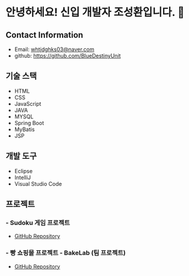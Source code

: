 # 안녕하세요! 신입 개발자 조성환입니다. 👋

## Contact Information
- Email: whtjdghks03@naver.com
- github: https://github.com/BlueDestinyUnit

## 기술 스택
- HTML
- CSS
- JavaScript
- JAVA
- MYSQL
- Spring Boot
- MyBatis
- JSP

## 개발 도구
- Eclipse
- IntelliJ
- Visual Studio Code

## 프로젝트

### - Sudoku 게임 프로젝트
- [GitHub Repository](https://github.com/BlueDestinyUnit/sudoku)

### - 빵 쇼핑몰 프로젝트 - BakeLab (팀 프로젝트)
- [GitHub Repository](https://github.com/BlueDestinyUnit/BakeLab)



<!--
**BlueDestinyUnit/BlueDestinyUnit** is a ✨ _special_ ✨ repository because its `README.md` (this file) appears on your GitHub profile.

Here are some ideas to get you started:

- 🔭 I’m currently working on ...
- 🌱 I’m currently learning ...
- 👯 I’m looking to collaborate on ...
- 🤔 I’m looking for help with ...
- 💬 Ask me about ...
- 📫 How to reach me: ...
- 😄 Pronouns: ...
- ⚡ Fun fact: ...
-->
